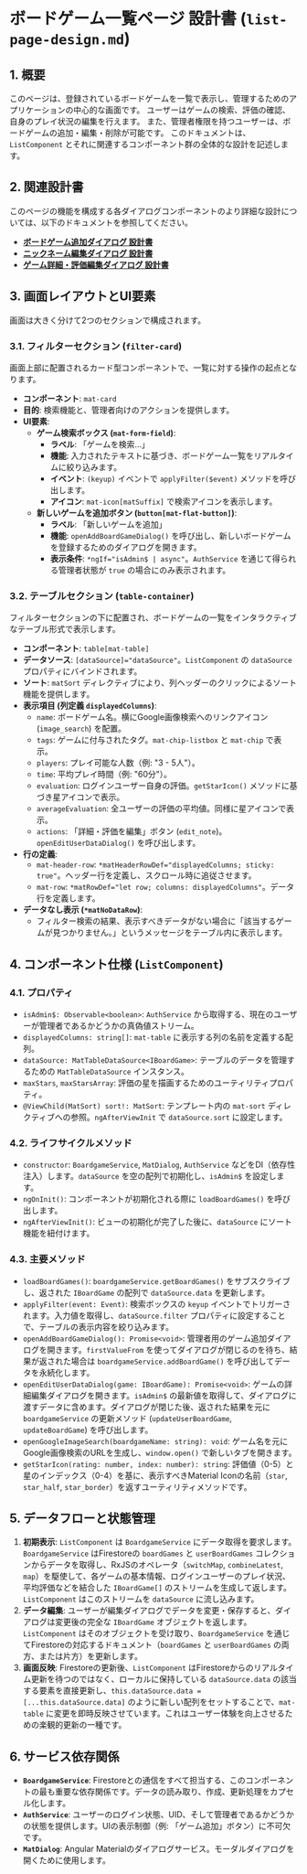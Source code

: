 # ボードゲーム一覧ページ 設計書 (`list-page-design.md`)

## 1. 概要

このページは、登録されているボードゲームを一覧で表示し、管理するためのアプリケーションの中心的な画面です。
ユーザーはゲームの検索、評価の確認、自身のプレイ状況の編集を行えます。
また、管理者権限を持つユーザーは、ボードゲームの追加・編集・削除が可能です。
このドキュメントは、`ListComponent` とそれに関連するコンポーネント群の全体的な設計を記述します。

## 2. 関連設計書

このページの機能を構成する各ダイアログコンポーネントのより詳細な設計については、以下のドキュメントを参照してください。

-   [**ボードゲーム追加ダイアログ 設計書**](./add-boardgame-dialog.md)
-   [**ニックネーム編集ダイアログ 設計書**](./edit-nickname-dialog.md)
-   [**ゲーム詳細・評価編集ダイアログ 設計書**](./edit-user-data-dialog.md)

## 3. 画面レイアウトとUI要素

画面は大きく分けて2つのセクションで構成されます。

### 3.1. フィルターセクション (`filter-card`)

画面上部に配置されるカード型コンポーネントで、一覧に対する操作の起点となります。

-   **コンポーネント**: `mat-card`
-   **目的**: 検索機能と、管理者向けのアクションを提供します。
-   **UI要素**:
    -   **ゲーム検索ボックス (`mat-form-field`)**:
        -   **ラベル**: 「ゲームを検索...」
        -   **機能**: 入力されたテキストに基づき、ボードゲーム一覧をリアルタイムに絞り込みます。
        -   **イベント**: `(keyup)` イベントで `applyFilter($event)` メソッドを呼び出します。
        -   **アイコン**: `mat-icon[matSuffix]` で検索アイコンを表示します。
    -   **新しいゲームを追加ボタン (`button[mat-flat-button]`)**:
        -   **ラベル**: 「新しいゲームを追加」
        -   **機能**: `openAddBoardGameDialog()` を呼び出し、新しいボードゲームを登録するためのダイアログを開きます。
        -   **表示条件**: `*ngIf="isAdmin$ | async"`。`AuthService` を通じて得られる管理者状態が `true` の場合にのみ表示されます。

### 3.2. テーブルセクション (`table-container`)

フィルターセクションの下に配置され、ボードゲームの一覧をインタラクティブなテーブル形式で表示します。

-   **コンポーネント**: `table[mat-table]`
-   **データソース**: `[dataSource]="dataSource"`。`ListComponent` の `dataSource` プロパティにバインドされます。
-   **ソート**: `matSort` ディレクティブにより、列ヘッダーのクリックによるソート機能を提供します。
-   **表示項目 (列定義 `displayedColumns`)**:
    -   `name`: ボードゲーム名。横にGoogle画像検索へのリンクアイコン (`image_search`) を配置。
    -   `tags`: ゲームに付与されたタグ。`mat-chip-listbox` と `mat-chip` で表示。
    -   `players`: プレイ可能な人数（例: "3 - 5人"）。
    -   `time`: 平均プレイ時間（例: "60分"）。
    -   `evaluation`: ログインユーザー自身の評価。`getStarIcon()` メソッドに基づき星アイコンで表示。
    -   `averageEvaluation`: 全ユーザーの評価の平均値。同様に星アイコンで表示。
    -   `actions`: 「詳細・評価を編集」ボタン (`edit_note`)。`openEditUserDataDialog()` を呼び出します。
-   **行の定義**:
    -   `mat-header-row`: `*matHeaderRowDef="displayedColumns; sticky: true"`。ヘッダー行を定義し、スクロール時に追従させます。
    -   `mat-row`: `*matRowDef="let row; columns: displayedColumns"`。データ行を定義します。
-   **データなし表示 (`*matNoDataRow`)**:
    -   フィルター検索の結果、表示すべきデータがない場合に「該当するゲームが見つかりません。」というメッセージをテーブル内に表示します。

## 4. コンポーネント仕様 (`ListComponent`)

### 4.1. プロパティ

-   `isAdmin$: Observable<boolean>`: `AuthService` から取得する、現在のユーザーが管理者であるかどうかの真偽値ストリーム。
-   `displayedColumns: string[]`: `mat-table` に表示する列の名前を定義する配列。
-   `dataSource: MatTableDataSource<IBoardGame>`: テーブルのデータを管理するための `MatTableDataSource` インスタンス。
-   `maxStars`, `maxStarsArray`: 評価の星を描画するためのユーティリティプロパティ。
-   `@ViewChild(MatSort) sort!: MatSort`: テンプレート内の `mat-sort` ディレクティブへの参照。`ngAfterViewInit` で `dataSource.sort` に設定します。

### 4.2. ライフサイクルメソッド

-   `constructor`: `BoardgameService`, `MatDialog`, `AuthService` などをDI（依存性注入）します。`dataSource` を空の配列で初期化し、`isAdmin$` を設定します。
-   `ngOnInit()`: コンポーネントが初期化される際に `loadBoardGames()` を呼び出します。
-   `ngAfterViewInit()`: ビューの初期化が完了した後に、`dataSource` にソート機能を紐付けます。

### 4.3. 主要メソッド

-   `loadBoardGames()`: `boardgameService.getBoardGames()` をサブスクライブし、返された `IBoardGame` の配列で `dataSource.data` を更新します。
-   `applyFilter(event: Event)`: 検索ボックスの `keyup` イベントでトリガーされます。入力値を取得し、`dataSource.filter` プロパティに設定することで、テーブルの表示内容を絞り込みます。
-   `openAddBoardGameDialog(): Promise<void>`: 管理者用のゲーム追加ダイアログを開きます。`firstValueFrom` を使ってダイアログが閉じるのを待ち、結果が返された場合は `boardgameService.addBoardGame()` を呼び出してデータを永続化します。
-   `openEditUserDataDialog(game: IBoardGame): Promise<void>`: ゲームの詳細編集ダイアログを開きます。`isAdmin$` の最新値を取得して、ダイアログに渡すデータに含めます。ダイアログが閉じた後、返された結果を元に `boardgameService` の更新メソッド (`updateUserBoardGame`, `updateBoardGame`) を呼び出します。
-   `openGoogleImageSearch(boardgameName: string): void`: ゲーム名を元にGoogle画像検索のURLを生成し、`window.open()` で新しいタブを開きます。
-   `getStarIcon(rating: number, index: number): string`: 評価値（0-5）と星のインデックス（0-4）を基に、表示すべきMaterial Iconの名前（`star`, `star_half`, `star_border`）を返すユーティリティメソッドです。

## 5. データフローと状態管理

1.  **初期表示**: `ListComponent` は `BoardgameService` にデータ取得を要求します。`BoardgameService` はFirestoreの `boardGames` と `userBoardGames` コレクションからデータを取得し、RxJSのオペレータ（`switchMap`, `combineLatest`, `map`）を駆使して、各ゲームの基本情報、ログインユーザーのプレイ状況、平均評価などを結合した `IBoardGame[]` のストリームを生成して返します。`ListComponent` はこのストリームを `dataSource` に流し込みます。
2.  **データ編集**: ユーザーが編集ダイアログでデータを変更・保存すると、ダイアログは変更後の完全な `IBoardGame` オブジェクトを返します。`ListComponent` はそのオブジェクトを受け取り、`BoardgameService` を通じてFirestoreの対応するドキュメント（`boardGames` と `userBoardGames` の両方、または片方）を更新します。
3.  **画面反映**: Firestoreの更新後、`ListComponent` はFirestoreからのリアルタイム更新を待つのではなく、ローカルに保持している `dataSource.data` の該当する要素を直接更新し、`this.dataSource.data = [...this.dataSource.data]` のように新しい配列をセットすることで、`mat-table` に変更を即時反映させています。これはユーザー体験を向上させるための楽観的更新の一種です。

## 6. サービス依存関係

-   **`BoardgameService`**: Firestoreとの通信をすべて担当する、このコンポーネントの最も重要な依存関係です。データの読み取り、作成、更新処理をカプセル化します。
-   **`AuthService`**: ユーザーのログイン状態、UID、そして管理者であるかどうかの状態を提供します。UIの表示制御（例: 「ゲーム追加」ボタン）に不可欠です。
-   **`MatDialog`**: Angular Materialのダイアログサービス。モーダルダイアログを開くために使用します。